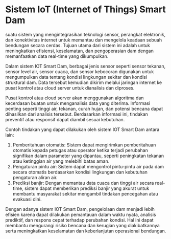 # Sistem IoT (Internet of Things) Smart Dam
 suatu sistem yang mengintegrasikan teknologi sensor, perangkat elektronik, dan konektivitas internet untuk memantau dan mengelola keadaan sebuah bendungan secara cerdas. Tujuan utama dari sistem ini adalah untuk meningkatkan efisiensi, keselamatan, dan pengoperasian dam dengan memanfaatkan data real-time yang dikumpulkan.

Dalam sistem IOT Smart Dam, berbagai jenis sensor seperti sensor tekanan, sensor level air, sensor cuaca, dan sensor kebocoran digunakan untuk mengumpulkan data tentang kondisi lingkungan sekitar dan kondisi struktural dam. Data tersebut kemudian dikirim melalui jaringan internet ke pusat kontrol atau cloud server untuk dianalisis dan diproses.

Pusat kontrol atau cloud server akan menggunakan algoritma dan kecerdasan buatan untuk menganalisis data yang diterima. Informasi penting seperti tinggi air, tekanan, curah hujan, dan potensi bencana dapat dihasilkan dari analisis tersebut. Berdasarkan informasi ini, tindakan preventif atau responsif dapat diambil sesuai kebutuhan.

Contoh tindakan yang dapat dilakukan oleh sistem IOT Smart Dam antara lain:

1. Pemberitahuan otomatis: Sistem dapat mengirimkan pemberitahuan otomatis kepada petugas atau operator ketika terjadi perubahan signifikan dalam parameter yang
   dipantau, seperti peningkatan tekanan atau ketinggian air yang melebihi batas aman.
2. Pengaturan pintu air: Sistem dapat mengontrol pintu-pintu air pada dam secara otomatis berdasarkan kondisi lingkungan dan kebutuhan pengaturan aliran air.
4. Prediksi banjir: Dengan memantau data cuaca dan tinggi air secara real-time, sistem dapat memberikan prediksi banjir yang akurat untuk membantu masyarakat sekitar    mengambil tindakan pencegahan atau evakuasi dini.

Dengan adanya sistem IOT Smart Dam, pengelolaan dam menjadi lebih efisien karena dapat dilakukan pemantauan dalam waktu nyata, analisis prediktif, dan respons cepat terhadap perubahan kondisi. Hal ini dapat membantu mengurangi risiko bencana dan kerugian yang diakibatkannya serta meningkatkan keselamatan dan keberlanjutan operasional bendungan.
